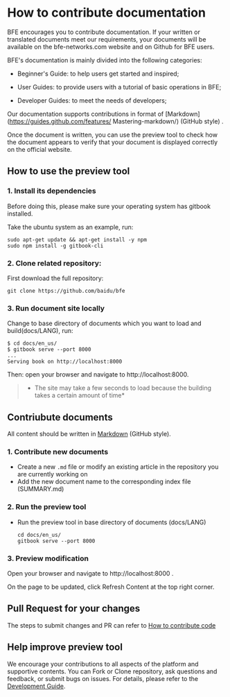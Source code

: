 # How to contribute documentation

BFE encourages you to contribute documentation. If your written or translated documents meet our requirements, your documents will be available on the bfe-networks.com website and on Github for BFE users.

BFE's documentation is mainly divided into the following categories:

- Beginner's Guide: to help users get started and inspired;

- User Guides: to provide users with a tutorial of basic operations in BFE;

- Developer Guides: to meet the needs of developers;

Our documentation supports contributions in format of [Markdown](https://guides.github.com/features/ Mastering-markdown/) (GitHub style) .

Once the document is written, you can use the preview tool to check how the document appears to verify that your document is displayed correctly on the official website.


## How to use the preview tool

### 1. Install its dependencies

Before doing this, please make sure your operating system has gitbook installed.

Take the ubuntu system as an example, run:

```
sudo apt-get update && apt-get install -y npm
sudo npm install -g gitbook-cli
```


### 2. Clone related repository:

First download the full repository:

```
git clone https://github.com/baidu/bfe
```

### 3. Run document site locally

Change to base directory of documents which you want to load and build(docs/LANG), run:

```
$ cd docs/en_us/
$ gitbook serve --port 8000
...
Serving book on http://localhost:8000
```

Then: open your browser and navigate to http://localhost:8000.

>* The site may take a few seconds to load because the building takes a certain amount of time*


## Contriubute documents

All content should be written in [Markdown](https://guides.github.com/features/mastering-markdown/) (GitHub style).


### 1. Contribute new documents

- Create a new `.md` file or modify an existing article in the repository you are currently working on
- Add the new document name to the corresponding index file (SUMMARY.md)

### 2. Run the preview tool

- Run the preview tool in base directory of documents (docs/LANG)


  ```
  cd docs/en_us/
  gitbook serve --port 8000
  ```

### 3. Preview modification

Open your browser and navigate to http://localhost:8000 .

On the page to be updated, click Refresh Content at the top right corner.


## Pull Request for your changes

The steps to submit changes and PR can refer to [How to contribute code](../development/local_dev_guide.md)


## Help improve preview tool

We encourage your contributions to all aspects of the platform and supportive contents. You can Fork or Clone repository, ask questions and feedback, or submit bugs on issues. For details, please refer to the [Development Guide](../../../README.md).
